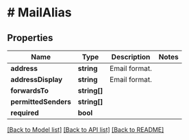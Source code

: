 # # MailAlias

## Properties

Name | Type | Description | Notes
------------ | ------------- | ------------- | -------------
**address** | **string** | Email format. | 
**addressDisplay** | **string** | Email format. | 
**forwardsTo** | **string[]** |  | 
**permittedSenders** | **string[]** |  | 
**required** | **bool** |  | 

[[Back to Model list]](../../README.md#documentation-for-models) [[Back to API list]](../../README.md#documentation-for-api-endpoints) [[Back to README]](../../README.md)


